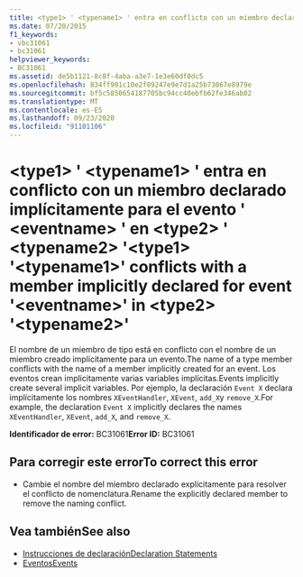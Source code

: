 ```yaml
---
title: <type1> ' <typename1> ' entra en conflicto con un miembro declarado implícitamente para el evento ' <eventname> ' en <type2> ' <typename2> '
ms.date: 07/20/2015
f1_keywords:
- vbc31061
- bc31061
helpviewer_keywords:
- BC31061
ms.assetid: de5b1121-8c8f-4aba-a3e7-1e3e60df0dc5
ms.openlocfilehash: 834ff901c10e2f89247e9e7d1a25b73067e8979e
ms.sourcegitcommit: bf5c5850654187705bc94cc40ebfb62fe346ab02
ms.translationtype: MT
ms.contentlocale: es-ES
ms.lasthandoff: 09/23/2020
ms.locfileid: "91101106"
---
```

# <a name="type1-typename1-conflicts-with-a-member-implicitly-declared-for-event-eventname-in-type2-typename2"></a><span data-ttu-id="2a03b-102">\<type1> ' \<typename1> ' entra en conflicto con un miembro declarado implícitamente para el evento ' \<eventname> ' en \<type2> ' \<typename2> '</span><span class="sxs-lookup"><span data-stu-id="2a03b-102">\<type1> '\<typename1>' conflicts with a member implicitly declared for event '\<eventname>' in \<type2> '\<typename2>'</span></span>

<span data-ttu-id="2a03b-103">El nombre de un miembro de tipo está en conflicto con el nombre de un miembro creado implícitamente para un evento.</span><span class="sxs-lookup"><span data-stu-id="2a03b-103">The name of a type member conflicts with the name of a member implicitly created for an event.</span></span> <span data-ttu-id="2a03b-104">Los eventos crean implícitamente varias variables implícitas.</span><span class="sxs-lookup"><span data-stu-id="2a03b-104">Events implicitly create several implicit variables.</span></span> <span data-ttu-id="2a03b-105">Por ejemplo, la declaración `Event X` declara implícitamente los nombres `XEventHandler`, `XEvent`, `add_X`y `remove_X`.</span><span class="sxs-lookup"><span data-stu-id="2a03b-105">For example, the declaration `Event X` implicitly declares the names `XEventHandler`, `XEvent`, `add_X`, and `remove_X`.</span></span>  
  
 <span data-ttu-id="2a03b-106">**Identificador de error:** BC31061</span><span class="sxs-lookup"><span data-stu-id="2a03b-106">**Error ID:** BC31061</span></span>  
  
## <a name="to-correct-this-error"></a><span data-ttu-id="2a03b-107">Para corregir este error</span><span class="sxs-lookup"><span data-stu-id="2a03b-107">To correct this error</span></span>  
  
- <span data-ttu-id="2a03b-108">Cambie el nombre del miembro declarado explícitamente para resolver el conflicto de nomenclatura.</span><span class="sxs-lookup"><span data-stu-id="2a03b-108">Rename the explicitly declared member to remove the naming conflict.</span></span>  
  
## <a name="see-also"></a><span data-ttu-id="2a03b-109">Vea también</span><span class="sxs-lookup"><span data-stu-id="2a03b-109">See also</span></span>

- [<span data-ttu-id="2a03b-110">Instrucciones de declaración</span><span class="sxs-lookup"><span data-stu-id="2a03b-110">Declaration Statements</span></span>](../programming-guide/language-features/statements.md#declaration-statements)
- [<span data-ttu-id="2a03b-111">Eventos</span><span class="sxs-lookup"><span data-stu-id="2a03b-111">Events</span></span>](../programming-guide/language-features/events/index.md)

